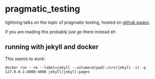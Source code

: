 # pragmatic_testing
lightning talks on the topic of pragmatic testing, hosted on [github pages](http://nmacinnis.github.io/pragmatic_testing/).


if you are reading this probably just go there instead eh


## running with jekyll and docker

This seems to work:

```
docker run --rm --label=jekyll --volume=$(pwd):/srv/jekyll -it -p 127.0.0.1:4000:4000 jekyll/jekyll:pages
```
